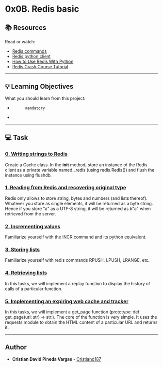 # 0x0B. Redis basic

## :books: Resources
Read or watch:
* [Redis commands](https://intranet.hbtn.io/rltoken/gCGI9l4Jnx2ux3Z7i4vhHQ)
* [Redis python client](https://intranet.hbtn.io/rltoken/7Tx4uSKfPx9jFCwkCqECeg)
* [How to Use Redis With Python](https://intranet.hbtn.io/rltoken/KDF4GPwRipbMwBj4SI64PQ)
* [Redis Crash Course Tutorial](https://intranet.hbtn.io/rltoken/4GOanmqONPEgtQqrbUcEVw)

---
## :bulb: Learning Objectives
What you should learn from this project:


*           mandatory
*         

---
## :computer: Task

### [0. Writing strings to Redis](./exercise.py)
Create a Cache class. In the __init__ method, store an instance of the Redis client as a private variable named _redis (using redis.Redis()) and flush the instance using flushdb.


### [1. Reading from Redis and recovering original type](./exercise.py)
Redis only allows to store string, bytes and numbers (and lists thereof). Whatever you store as single elements, it will be returned as a byte string. Hence if you store "a" as a UTF-8 string, it will be returned as b"a" when retrieved from the server.


### [2. Incrementing values](./exercise.py)
Familiarize yourself with the INCR command and its python equivalent.


### [3. Storing lists](./exercise.py)
Familiarize yourself with redis commands RPUSH, LPUSH, LRANGE, etc.


### [4. Retrieving lists](./exercise.py)
In this tasks, we will implement a replay function to display the history of calls of a particular function.


### [5. Implementing an expiring web cache and tracker](./web.py)
In this tasks, we will implement a get_page function (prototype: def get_page(url: str) -> str:). The core of the function is very simple. It uses the requests module to obtain the HTML content of a particular URL and returns it.

---

## Author
* **Cristian David Pineda Vargas** - [Cristiand187](https://github.com/Cristiand187)
